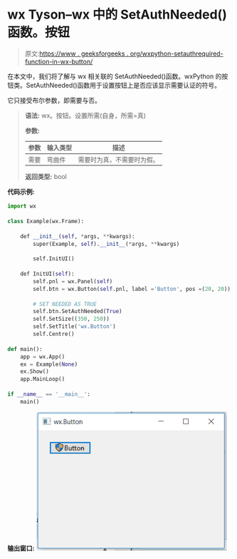 # wx Tyson–wx 中的 SetAuthNeeded()函数。按钮

> 原文:[https://www . geeksforgeeks . org/wxpython-setauthrequired-function-in-wx-button/](https://www.geeksforgeeks.org/wxpython-setauthneeded-function-in-wx-button/)

在本文中，我们将了解与 wx 相关联的 SetAuthNeeded()函数。wxPython 的按钮类。SetAuthNeeded()函数用于设置按钮上是否应该显示需要认证的符号。

它只接受布尔参数，即需要与否。

> **语法:** wx。按钮。设置所需(自身，所需=真)
> 
> **参数:**
> 
> | 参数 | 输入类型 | 描述 |
> | --- | --- | --- |
> | 需要 | 弯曲件 | 需要时为真，不需要时为假。 |
> 
> **返回类型:** bool

**代码示例:**

```py
import wx

class Example(wx.Frame):

    def __init__(self, *args, **kwargs):
        super(Example, self).__init__(*args, **kwargs)

        self.InitUI()

    def InitUI(self):
        self.pnl = wx.Panel(self)
        self.btn = wx.Button(self.pnl, label ='Button', pos =(20, 20))

        # SET NEEDED AS TRUE 
        self.btn.SetAuthNeeded(True)
        self.SetSize((350, 250))
        self.SetTitle('wx.Button')
        self.Centre()

def main():
    app = wx.App()
    ex = Example(None)
    ex.Show()
    app.MainLoop()

if __name__ == '__main__':
    main()
```

**输出窗口:**
![](img/21eb052fb47fe9ffef175fc2edbbfc36.png)